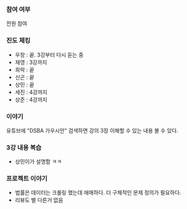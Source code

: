 ### 참여 여부
전원 참여

### 진도 체킹
* 우창 : 끝. 3강부터 다시 듣는 중
* 재영 : 3강까지
* 희락 : 끝
* 신곤 : 끝
* 상민 : 끝
* 세진 : 4강까지
* 상준 : 4강까지

### 이야기
유튜브에 "DSBA 가우시안" 검색하면 강의 3장 이해할 수 있는 내용 볼 수 있다.

### 3강 내용 복습
- 상민이가 설명함 ㅋㅋ

### 프로젝트 이야기
- 법률은 데이터는 크롤링 했는데 애매하다. 더 구체적인 문제 정의가 필요하다.
- 리뷰도 별 다른거 없음




